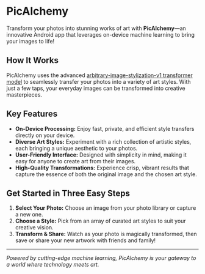 # PicAlchemy

Transform your photos into stunning works of art with **PicAlchemy**—an innovative Android app that leverages on-device machine learning to bring your images to life!

## How It Works

PicAlchemy uses the advanced [arbitrary-image-stylization-v1 transformer model](https://www.kaggle.com/models/google/arbitrary-image-stylization-v1) to seamlessly transfer your photos into a variety of art styles. With just a few taps, your everyday images can be transformed into creative masterpieces.

## Key Features

- **On-Device Processing:** Enjoy fast, private, and efficient style transfers directly on your device.
- **Diverse Art Styles:** Experiment with a rich collection of artistic styles, each bringing a unique aesthetic to your photos.
- **User-Friendly Interface:** Designed with simplicity in mind, making it easy for anyone to create art from their images.
- **High-Quality Transformations:** Experience crisp, vibrant results that capture the essence of both the original image and the chosen art style.

## Get Started in Three Easy Steps

1. **Select Your Photo:** Choose an image from your photo library or capture a new one.
2. **Choose a Style:** Pick from an array of curated art styles to suit your creative vision.
3. **Transform & Share:** Watch as your photo is magically transformed, then save or share your new artwork with friends and family!

---

*Powered by cutting-edge machine learning, PicAlchemy is your gateway to a world where technology meets art.*
